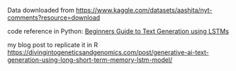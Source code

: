 Data downloaded from https://www.kaggle.com/datasets/aashita/nyt-comments?resource=download

code reference in Python: [Beginners Guide to Text Generation using LSTMs](https://www.kaggle.com/code/shivamb/beginners-guide-to-text-generation-using-lstms)

my blog post to replicate it in R https://divingintogeneticsandgenomics.com/post/generative-ai-text-generation-using-long-short-term-memory-lstm-model/


